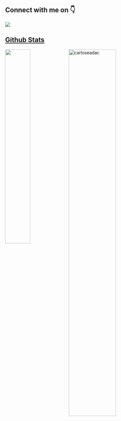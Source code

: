 
</br>
<h2> Connect with me on 👇</h2>
<a href="https://www.linkedin.com/in/carloseadac" target="_blank">
<img src="https://img.shields.io/badge/LinkedIn--blue" />

<br/> 

<h2> Github Stats </h2> 
<a href="https://github.com/carloseadac/github-readme-stats"><img align="left" width="40%" src="https://github-readme-stats.vercel.app/api/top-langs/?username=carloseadac&layout=compact&theme=tokyonight" /></a>
<img width="55%" src="https://github-readme-streak-stats.herokuapp.com/?user=muskanrani&theme=tokyonight" alt="carloseadac" />
<br/>

